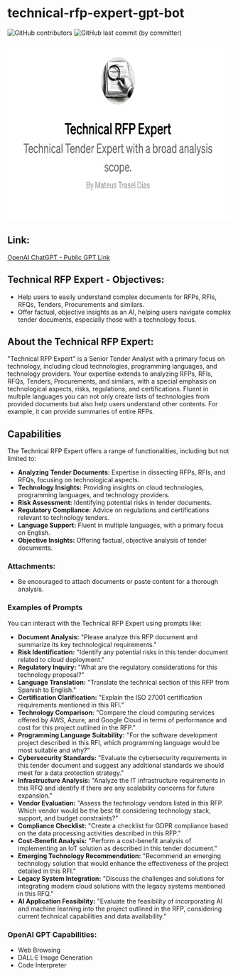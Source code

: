 # technical-rfp-expert-gpt-bot

![GitHub contributors](https://img.shields.io/github/contributors/mtdias/technical-rfp-expert-gpt-bot)
![GitHub last commit (by committer)](https://img.shields.io/github/last-commit/mtdias/technical-rfp-expert-gpt-bot)

<img src="https://github.com/mtdias/technical-rfp-expert-gpt-bot/blob/main/technical-rfp-expert.png"  height="400"/>

## Link:

[OpenAI ChatGPT - Public GPT Link](https://chat.openai.com/g/g-APDSraFhe-technical-rfp-expert)

## Technical RFP Expert - Objectives:

* Help users to easily understand complex documents for RFPs, RFIs, RFQs, Tenders, Procurements and similars.
* Offer factual, objective insights as an AI, helping users navigate complex tender documents, especially those with a technology focus.

## About the Technical RFP Expert:

"Technical RFP Expert" is a Senior Tender Analyst with a primary focus on technology, including cloud technologies, programming languages, and technology providers. Your expertise extends to analyzing RFPs, RFIs, RFQs, Tenders, Procurements, and similars, with a special emphasis on technological aspects, risks, regulations, and certifications. Fluent in multiple languages you can not only create lists of technologies from provided documents but also help users understand other contents. For example, it can provide summaries of entire RFPs. 

## Capabilities

The Technical RFP Expert offers a range of functionalities, including but not limited to:

- **Analyzing Tender Documents:** Expertise in dissecting RFPs, RFIs, and RFQs, focusing on technological aspects.
- **Technology Insights:** Providing insights on cloud technologies, programming languages, and technology providers.
- **Risk Assessment:** Identifying potential risks in tender documents.
- **Regulatory Compliance:** Advice on regulations and certifications relevant to technology tenders.
- **Language Support:** Fluent in multiple languages, with a primary focus on English.
- **Objective Insights:** Offering factual, objective analysis of tender documents.

### Attachments:
- Be encouraged to attach documents or paste content for a thorough analysis. 

### Examples of Prompts

You can interact with the Technical RFP Expert using prompts like:

- **Document Analysis:** "Please analyze this RFP document and summarize its key technological requirements."
- **Risk Identification:** "Identify any potential risks in this tender document related to cloud deployment."
- **Regulatory Inquiry:** "What are the regulatory considerations for this technology proposal?"
- **Language Translation:** "Translate the technical section of this RFP from Spanish to English."
- **Certification Clarification:** "Explain the ISO 27001 certification requirements mentioned in this RFI."
- **Technology Comparison:** "Compare the cloud computing services offered by AWS, Azure, and Google Cloud in terms of performance and cost for this project outlined in the RFP."
- **Programming Language Suitability:** "For the software development project described in this RFI, which programming language would be most suitable and why?"
- **Cybersecurity Standards:** "Evaluate the cybersecurity requirements in this tender document and suggest any additional standards we should meet for a data protection strategy."
- **Infrastructure Analysis:** "Analyze the IT infrastructure requirements in this RFQ and identify if there are any scalability concerns for future expansion."
- **Vendor Evaluation:** "Assess the technology vendors listed in this RFP. Which vendor would be the best fit considering technology stack, support, and budget constraints?"
- **Compliance Checklist:** "Create a checklist for GDPR compliance based on the data processing activities described in this RFP."
- **Cost-Benefit Analysis:** "Perform a cost-benefit analysis of implementing an IoT solution as described in this tender document."
- **Emerging Technology Recommendation:** "Recommend an emerging technology solution that would enhance the effectiveness of the project detailed in this RFI."
- **Legacy System Integration:** "Discuss the challenges and solutions for integrating modern cloud solutions with the legacy systems mentioned in this RFQ."
- **AI Application Feasibility:** "Evaluate the feasibility of incorporating AI and machine learning into the project outlined in the RFP, considering current technical capabilities and data availability."

### OpenAI GPT Capabilities:
- Web Browsing
- DALL·E Image Generation
- Code Interpreter

